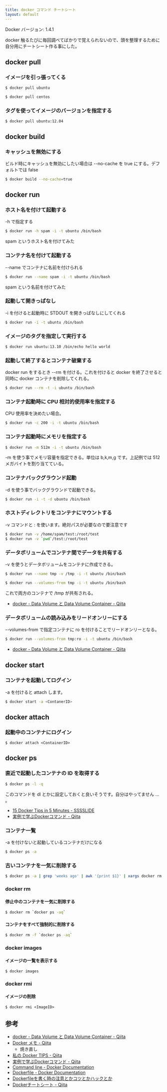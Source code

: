 ```yaml
---
title: docker コマンド チートシート
layout: default
---
```


Docker バージョン: 1.4.1

docker 触るたびに毎回調べてばかりで覚えられないので、頭を整理するために自分用にチートシート作る事にした。

## docker pull

### イメージを引っ張ってくる

```bash
$ docker pull ubuntu
```

```bash
$ docker pull centos
```

### タグを使ってイメージのバージョンを指定する

```
$ docker pull ubuntu:12.04
```

## docker build

### キャッシュを無効にする

ビルド時にキャッシュを無効にしたい場合は --no-cache を true にする。デフォルトでは false

```bash
$ docker build --no-cache=true
```

## docker run

### ホスト名を付けて起動する

-h で指定する

```bash
$ docker run -h spam -i -t ubuntu /bin/bash
```

spam というホスト名を付けてみた

### コンテナ名を付けて起動する

--name でコンテナに名前を付けられる

```bash
$ docker run --name spam -i -t ubuntu /bin/bash
```

spam という名前を付けてみた

### 起動して開きっぱなし

-i を付けると起動時に STDOUT を開きっぱなしにしてくれる

```bash
$ docker run -i -t ubuntu /bin/bash
```

### イメージのタグを指定して実行する

```bash
$ docker run ubuntu:13.10 /bin/echo hello world
```

### 起動して終了するとコンテナ破棄する

docker run をするとき --rm を付ける。これを付けると docker を終了させると同時に docker コンテナを削除してくれる。

```bash
$ docker run --rm -t -i ubuntu /bin/bash
```

### コンテナ起動時に CPU 相対的使用率を指定する

CPU 使用率を決めたい場合。

```bash
$ docker run -c 200 -i -t ubuntu /bin/bash
```

### コンテナ起動時にメモリを指定する

```bash
$ docker run -m 512m -i -t ubuntu /bin/bash
```

-m を使う事でメモリ容量を指定できる。単位は b,k,m,g です。上記例では 512メガバイトを割り当てている。

### コンテナバックグラウンド起動

-d を使う事でバックグラウンドで起動できる。

```bash
$ docker run -i -t -d ubuntu /bin/bash
```

### ホストディレクトリをコンテナにマウントする

-v コマンドと : を使います。絶対パスが必要なので要注意です

```bash
$ docker run -v /home/spam/test:/root/test
$ docker run -v `pwd`/test:/root/test
```

### データボリュームでコンテナ間でデータを共有する

-v を使うとデータボリュームをコンテナに作成できる。

```bash
$ docker run --name tmp -v /tmp -i -t ubuntu /bin/bash
```

```bash
$ docker run --volumes-from tmp -i -t ubuntu /bin/bash
```

これで両方のコンテナで /tmp が共有される。

- [docker - Data Volume と Data Volume Container - Qiita](http://qiita.com/sokutou-metsu/items/b83b275198fc9594f5a4)

### データボリュームの読み込みをリードオンリーにする

--volumes-from で指定コンテナに ro を付けることでリードオンリーとなる。

```bash
$ docker run --volumes-from tmp:ro -i -t ubuntu /bin/bash
```

- [docker - Data Volume と Data Volume Container - Qiita](http://qiita.com/sokutou-metsu/items/b83b275198fc9594f5a4)

## docker start

### コンテナを起動してログイン

-a を付けると attach します。

```bash
$ docker start -a <ContanerID>
```

## docker attach

### 起動中のコンテナにログイン

```
$ docker attach <ContainerID>
```

## docker ps

### 直近で起動したコンテナの ID を取得する

```bash
$ docker ps -l -q
```

このコマンドを dl とかに設定しておくと良いそうです。自分はやってません ... 。

- [15 Docker Tips in 5 Minutes - SSSSLIDE](http://sssslide.com/speakerdeck.com/bmorearty/15-docker-tips-in-5-minutes)
- [実例で学ぶDockerコマンド - Qiita](http://qiita.com/deeeet/items/ed2246497cd6fcfe4104#2-2)

### コンテナ一覧

-a を付けないと起動しているコンテナだけになる

```bash
$ docker ps -a
```

### 古いコンテナを一気に削除する

```bash
$ docker ps -a | grep 'weeks ago' | awk '{print $1}' | xargs docker rm
```

### docker rm

#### 停止中のコンテナを一気に削除する

```bash
$ docker rm `docker ps -aq`
```

#### コンテナをすべて強制的に削除する

```bash
$ docker rm -f `docker ps -aq`
```

### docker images

#### イメージの一覧を表示する

```
$ docker images
```

### docker rmi

#### イメージの削除

```
$ docker rmi <ImageID>
```

## 参考

- [docker - Data Volume と Data Volume Container - Qiita](http://qiita.com/sokutou-metsu/items/b83b275198fc9594f5a4)
- [Docker メモ - Qiita](http://qiita.com/voluntas/items/bb7c46fdfc709d97f9a5)
	- 焼き直し
- [私の Docker TIPS - Qiita](http://qiita.com/mopemope/items/181cb6c6c6f7cf9bbaa9)
- [実例で学ぶDockerコマンド - Qiita](http://qiita.com/deeeet/items/ed2246497cd6fcfe4104)
- [Command line - Docker Documentation](https://docs.docker.com/reference/commandline/cli/)
- [Dockerfile - Docker Documentation](https://docs.docker.com/reference/builder/)
- [Dockerfileを書く時の注意とかコツとかハックとか](http://kimh.github.io/blog/jp/docker/gothas-in-writing-dockerfile-jp/)
- [Dockerチートシート - Qiita](http://qiita.com/bungoume/items/b8911fd243d9c084bd63)
